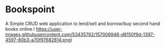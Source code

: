 # Bookspoint

A Simple CRUD web application to lend/sell and borrow/buy second hand books online.!
https://user-images.githubusercontent.com/53435762/157006948-d8150f9d-1397-4597-80b3-a70f97682814.png)
